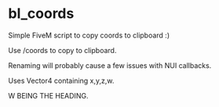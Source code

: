 # bl_coords
Simple FiveM script to copy coords to clipboard :)

Use /coords to copy to clipboard.

Renaming will probably cause a few issues with NUI callbacks.

Uses Vector4 containing x,y,z,w.

W BEING THE HEADING.
